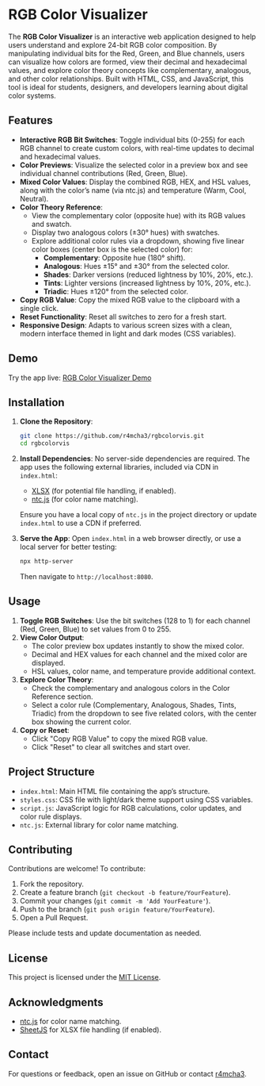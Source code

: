 # RGB Color Visualizer

The **RGB Color Visualizer** is an interactive web application designed to help users understand and explore 24-bit RGB color composition. By manipulating individual bits for the Red, Green, and Blue channels, users can visualize how colors are formed, view their decimal and hexadecimal values, and explore color theory concepts like complementary, analogous, and other color relationships. Built with HTML, CSS, and JavaScript, this tool is ideal for students, designers, and developers learning about digital color systems.

## Features

- **Interactive RGB Bit Switches**: Toggle individual bits (0-255) for each RGB channel to create custom colors, with real-time updates to decimal and hexadecimal values.
- **Color Previews**: Visualize the selected color in a preview box and see individual channel contributions (Red, Green, Blue).
- **Mixed Color Values**: Display the combined RGB, HEX, and HSL values, along with the color’s name (via ntc.js) and temperature (Warm, Cool, Neutral).
- **Color Theory Reference**:
  - View the complementary color (opposite hue) with its RGB values and swatch.
  - Display two analogous colors (±30° hues) with swatches.
  - Explore additional color rules via a dropdown, showing five linear color boxes (center box is the selected color) for:
    - **Complementary**: Opposite hue (180° shift).
    - **Analogous**: Hues ±15° and ±30° from the selected color.
    - **Shades**: Darker versions (reduced lightness by 10%, 20%, etc.).
    - **Tints**: Lighter versions (increased lightness by 10%, 20%, etc.).
    - **Triadic**: Hues ±120° from the selected color.
- **Copy RGB Value**: Copy the mixed RGB value to the clipboard with a single click.
- **Reset Functionality**: Reset all switches to zero for a fresh start.
- **Responsive Design**: Adapts to various screen sizes with a clean, modern interface themed in light and dark modes (CSS variables).

## Demo

Try the app live: [RGB Color Visualizer Demo](https://r4mcha3.github.io/rgbvis/)

## Installation

1. **Clone the Repository**:
   ```bash
   git clone https://github.com/r4mcha3/rgbcolorvis.git
   cd rgbcolorvis
   ```

2. **Install Dependencies**:
   No server-side dependencies are required. The app uses the following external libraries, included via CDN in `index.html`:
   - [XLSX](https://cdnjs.com/libraries/xlsx) (for potential file handling, if enabled).
   - [ntc.js](https://github.com/moertel/ntc-js) (for color name matching).

   Ensure you have a local copy of `ntc.js` in the project directory or update `index.html` to use a CDN if preferred.

3. **Serve the App**:
   Open `index.html` in a web browser directly, or use a local server for better testing:
   ```bash
   npx http-server
   ```
   Then navigate to `http://localhost:8080`.

## Usage

1. **Toggle RGB Switches**: Use the bit switches (128 to 1) for each channel (Red, Green, Blue) to set values from 0 to 255.
2. **View Color Output**:
   - The color preview box updates instantly to show the mixed color.
   - Decimal and HEX values for each channel and the mixed color are displayed.
   - HSL values, color name, and temperature provide additional context.
3. **Explore Color Theory**:
   - Check the complementary and analogous colors in the Color Reference section.
   - Select a color rule (Complementary, Analogous, Shades, Tints, Triadic) from the dropdown to see five related colors, with the center box showing the current color.
4. **Copy or Reset**:
   - Click "Copy RGB Value" to copy the mixed RGB value.
   - Click "Reset" to clear all switches and start over.

## Project Structure

- `index.html`: Main HTML file containing the app’s structure.
- `styles.css`: CSS file with light/dark theme support using CSS variables.
- `script.js`: JavaScript logic for RGB calculations, color updates, and color rule displays.
- `ntc.js`: External library for color name matching.

## Contributing

Contributions are welcome! To contribute:
1. Fork the repository.
2. Create a feature branch (`git checkout -b feature/YourFeature`).
3. Commit your changes (`git commit -m 'Add YourFeature'`).
4. Push to the branch (`git push origin feature/YourFeature`).
5. Open a Pull Request.

Please include tests and update documentation as needed.

## License

This project is licensed under the [MIT License](LICENSE).

## Acknowledgments

- [ntc.js](https://github.com/moertel/ntc-js) for color name matching.
- [SheetJS](https://sheetjs.com/) for XLSX file handling (if enabled).

## Contact

For questions or feedback, open an issue on GitHub or contact [r4mcha3](https://github.com/r4mcha3).

